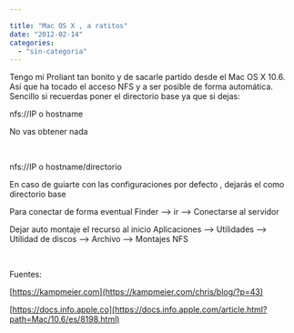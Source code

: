 ```yaml
---

title: "Mac OS X , a ratitos"
date: "2012-02-14"
categories: 
  - "sin-categoria"
---
```


Tengo mi Proliant tan bonito y de sacarle partido desde el Mac OS X 10.6. Así que ha tocado el acceso NFS y a ser posible de forma automática. Sencillo si recuerdas poner el directorio base ya que si dejas:

nfs://IP o hostname

No vas obtener nada

 

nfs://IP o hostname/directorio

En caso de guiarte con las configuraciones por defecto , dejarás el como directorio base

Para conectar de forma eventual Finder --> ir --> Conectarse al servidor

Dejar auto montaje el recurso al inicio Aplicaciones --> Utilidades --> Utilidad de discos --> Archivo --> Montajes NFS

 

Fuentes:

[https://kampmeier.com](https://kampmeier.com/chris/blog/?p=43)

[https://docs.info.apple.co](https://docs.info.apple.com/article.html?path=Mac/10.6/es/8198.html)
